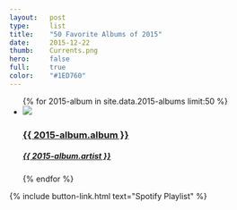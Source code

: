 ```yaml
---
layout:   post
type:     list
title:    "50 Favorite Albums of 2015"
date:     2015-12-22
thumb:    Currents.png
hero:     false
full:     true
color:    "#1ED760"
---
```

<!-- 
I keep a tight playlist on Spotify called "[Albums To Listen To](https://open.spotify.com/user/1211985885/playlist/14xZS8LcVMQ59SRG8k2FQU)." I drop in new and new-found albums to… well… listen to. Here are my favorite picks from the list that were released in 2015. Scroll all the way to the bottom to see my top choices!

A few quick and cursory observations:

- Pop is hot. The radio is infectious. Dancing makes pop videos werk.
- Metropolis / indie electronic is a really cool new sound that seems to be universally enjoyed. The genre is starting to get mature, so it will be interesting to see where it goes next year.
- Based on the nature of these playlists, I listen to the first few tracks of an album way more than the last few tracks. But my favorites-of-favorites are all albums where I can groove with each and every song.
- EPs, mixtapes, and unofficial releases make up much of my top picks. Maybe these outlets reduce the pressure on artists to meet studio expectations and ultimately increase creativity.

<span class="sub">Note. This isn’t the People’s Choice Awards, just what I enjoyed the most :)</span>

---
 -->
<ul class="list article-list list-grid list-shadow">
  {% for 2015-album in site.data.2015-albums limit:50 %}
  <li class="list-item">
    <a href="{{ 2015-album.link }}">
      <img src="/img/{{ page.title | slugify }}/{{ 2015-album.album }}.jpg" class="list-image">
      <h3 class="list-title">{{ 2015-album.album }}</h3>
      <h5>{{ 2015-album.artist }}</h5>
      <!-- <h5 class="list-detail">{{ 2015-album.genre }}</h5> -->
    </a>
  </li>
  {% endfor %}
</ul>

{% include button-link.html text="Spotify Playlist" %}
